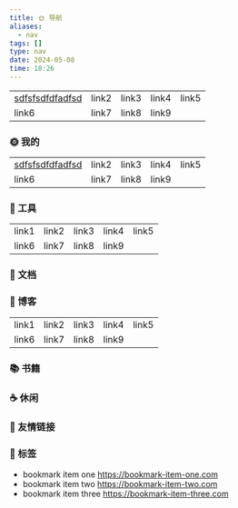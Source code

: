 ```yaml
---
title: 🌞 导航
aliases: 
  - nav
tags: []
type: nav
date: 2024-05-08
time: 18:26
---
```

|       |       |       |       |       |
|-------|-------|-------|-------|-------|
| [sdfsfsdfdfadfsd](https://bookmark-item-one.com) | link2 | link3 | link4 | link5 |
| link6 | link7 | link8 | link9 |       |
### 🌞 我的

|       |       |       |       |       |
|-------|-------|-------|-------|-------|
| [sdfsfsdfdfadfsd](https://bookmark-item-one.com) | link2 | link3 | link4 | link5 |
| link6 | link7 | link8 | link9 |       |


### 🔨 工具

|       |       |       |       |       |
|-------|-------|-------|-------|-------|
| link1 | link2 | link3 | link4 | link5 |
| link6 | link7 | link8 | link9 |       |


### 📑 文档

### 🍺 博客

|       |       |       |       |       |
|-------|-------|-------|-------|-------|
| link1 | link2 | link3 | link4 | link5 |
| link6 | link7 | link8 | link9 |       |

### 📚 书籍

### ☕️ 休闲

### 🧲 友情链接

### 🔖 标签

- bookmark item one https://bookmark-item-one.com
- bookmark item two https://bookmark-item-two.com
- bookmark item three https://bookmark-item-three.com
